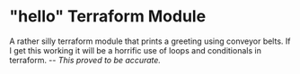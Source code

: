 # "hello" Terraform Module

A rather silly terraform module that prints a greeting using conveyor belts.
If I get this working it will be a horrific use of loops and conditionals in terraform. -- _This proved to be accurate._

